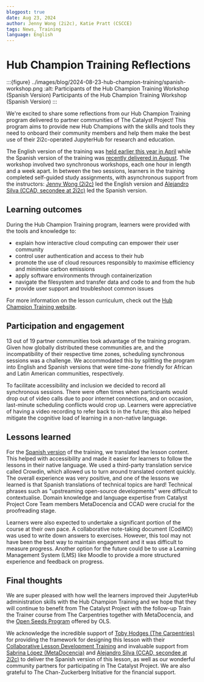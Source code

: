 ```yaml
---
blogpost: true
date: Aug 23, 2024
author: Jenny Wong (2i2c), Katie Pratt (CSCCE)
tags: News, Training
language: English
---
```


# Hub Champion Training Reflections

:::{figure} ../images/blog/2024-08-23-hub-champion-training/spanish-workshop.png
:alt: Participants of the Hub Champion Training Workshop (Spanish Version)
Participants of the Hub Champion Training Workshop (Spanish Version)
:::

We're excited to share some reflections from our Hub Champion Training program delivered to partner communities of The Catalyst Project! This program aims to provide new Hub Champions with the skills and tools they need to onboard their community members and help them make the best use of their 2i2c-operated JupyterHub for research and education.

The English version of the training was [held earlier this year in April](./2024-04-hub-champion-training.md) while the Spanish version of the training was [recently delivered in August](./2024-06-21-entrenamiento-de-hub.md). The workshop involved two synchronous workshops, each one hour in length and a week apart. In between the two sessions, learners in the training completed self-guided study assignments, with asynchronous support from the instructors: [Jenny Wong (2i2c)](../people.md#2i2c) led the English version and [Alejandro Silva (CCAD, secondee at 2i2c)](../people.md#ccad) led the Spanish version.

## Learning outcomes

During the Hub Champion Training program, learners were provided with the tools and knowledge to:

- explain how interactive cloud computing can empower their user community
- control user authentication and access to their hub
- promote the use of cloud resources responsibly to maximise efficiency and minimise carbon emissions
- apply software environments through containerization
- navigate the filesystem and transfer data and code to and from the hub
- provide user support and troubleshoot common issues

For more information on the lesson curriculum, check out the [Hub Champion Training website](https://catalystproject.cloud/hub-champion-training/).

## Participation and engagement

13 out of 19 partner communities took advantage of the training program. Given how globally distributed these communities are, and the incompatibility of their respective time zones, scheduling synchronous sessions was a challenge. We accommodated this by splitting the program into English and Spanish versions that were time-zone friendly for African and Latin American communities, respectively.

To facilitate accessibility and inclusion we decided to record all synchronous sessions. There were often times when participants would drop out of video calls due to poor internet connections, and on occasion, last-minute scheduling conflicts would crop up. Learners were appreciative of having a video recording to refer back to in the future; this also helped mitigate the cognitive load of learning in a non-native language.

## Lessons learned

For the [Spanish version](https://catalystproject.cloud/hub-champion-training/es/index.html) of the training, we translated the lesson content. This helped with accessibility and made it easier for learners to follow the lessons in their native language. We used a third-party translation service called Crowdin, which allowed us to turn around translated content quickly. The overall experience was very positive, and one of the lessons we learned is that Spanish translations of technical topics are hard! Technical phrases such as "upstreaming open-source developments" were difficult to contextualise. Domain knowledge and language expertise from Catalyst Project Core Team members MetaDocencia and CCAD were crucial for the proofreading stage.

Learners were also expected to undertake a significant portion of the course at their own pace. A collaborative note-taking document (CodiMD) was used to write down answers to exercises. However, this tool may not have been the best way to maintain engagement and it was difficult to measure progress. Another option for the future could be to use a Learning Management System (LMS) like Moodle to provide a more structured experience and feedback on progress.

## Final thoughts

We are super pleased with how well the learners improved their JupyterHub administration skills with the Hub Champion Training and we hope that they will continue to benefit from The Catalyst Project with the follow-up Train the Trainer course from The Carpentries together with MetaDocencia, and the [Open Seeds Program](https://we-are-ols.org/openseeds/) offered by OLS.

We acknowledge the incredible support of [Toby Hodges (The Carpentries)](../people.md#the-carpentries) for providing the framework for designing this lesson with their [Collaborative Lesson Development Training](https://carpentries.org/lesson-development-training/) and invaluable support from [Sabrina López (MetaDocencia)](../people.md#metadocencia) and [Alejandro Silva (CCAD, secondee at 2i2c)](../people.md#ccad) to deliver the Spanish version of this lesson, as well as our wonderful community partners for participating in The Catalyst Project. We are also grateful to The Chan-Zuckerberg Initiative for the financial support.
